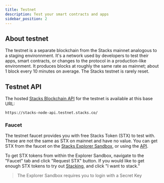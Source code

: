 ```yaml
---
title: Testnet
description: Test your smart contracts and apps
sidebar_position: 2
---
```


## About testnet

The testnet is a separate blockchain from the Stacks mainnet analogous to a staging environnment. It's a network used by developers to test their apps, smart contracts, or changes to the protocol in a production-like environment. It produces blocks at roughly the same rate as mainnet; about 1 block every 10 minutes on average. The Stacks testnet is rarely reset.

## Testnet API

The hosted [Stacks Blockchain API](stacks-blockchain-api) for the testnet is available at this base URL:

```shell
https://stacks-node-api.testnet.stacks.co/
```

### Faucet

The testnet faucet provides you with free Stacks Token (STX) to test with. These are not the same as STX on mainnet and have no value. You can get STX from the faucet on the [Stacks Explorer Sandbox](https://explorer.stacks.co/sandbox/faucet?chain=testnet), or using the [API](https://docs.hiro.so/api#tag/Faucets).

To get STX tokens from within the Explorer Sandbox, navigate to the "Faucet" tab and click "Request STX" button. If you would like to get enough STX tokens to try out [Stacking](stacking), and click "I want to stack."

> The Explorer Sandbox requires you to login with a Secret Key
